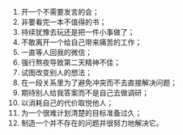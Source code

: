 1. 开一个不需要发言的会；
2. 非要看完一本不值得的书；
3. 持续犹豫去玩还是把一件小事做了；
4. 不敢离开一个给自己带来痛苦的工作；
5. 一直等人回我的微信；
6. 强行熬夜导致第二天精神不佳；
7. 试图改变别人的想法；
8. 在一段关系里为了避免冲突而不去直接解决问题；
9. 期待别人给我答案而不是自己去做调研；
10. 以消耗自己的代价取悦他人；
11. 为一个很难计划清楚的目标准备过久；
12. 制造一个并不存在的问题并很努力地解决它。